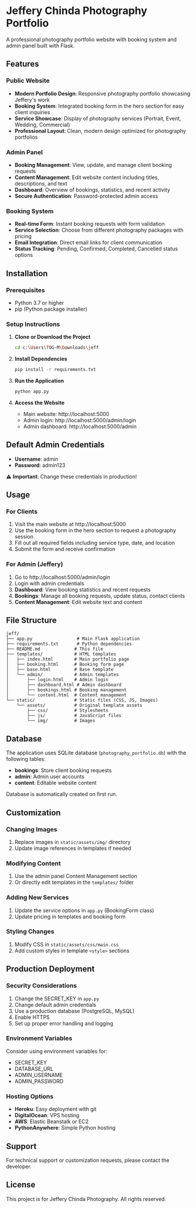 # Jeffery Chinda Photography Portfolio

A professional photography portfolio website with booking system and admin panel built with Flask.

## Features

### Public Website
- **Modern Portfolio Design**: Responsive photography portfolio showcasing Jeffery's work
- **Booking System**: Integrated booking form in the hero section for easy client inquiries
- **Service Showcase**: Display of photography services (Portrait, Event, Wedding, Commercial)
- **Professional Layout**: Clean, modern design optimized for photography portfolios

### Admin Panel
- **Booking Management**: View, update, and manage client booking requests
- **Content Management**: Edit website content including titles, descriptions, and text
- **Dashboard**: Overview of bookings, statistics, and recent activity
- **Secure Authentication**: Password-protected admin access

### Booking System
- **Real-time Form**: Instant booking requests with form validation
- **Service Selection**: Choose from different photography packages with pricing
- **Email Integration**: Direct email links for client communication
- **Status Tracking**: Pending, Confirmed, Completed, Cancelled status options

## Installation

### Prerequisites
- Python 3.7 or higher
- pip (Python package installer)

### Setup Instructions

1. **Clone or Download the Project**
   ```bash
   cd c:\Users\TOG-M\Downloads\jeff
   ```

2. **Install Dependencies**
   ```bash
   pip install -r requirements.txt
   ```

3. **Run the Application**
   ```bash
   python app.py
   ```

4. **Access the Website**
   - Main website: http://localhost:5000
   - Admin login: http://localhost:5000/admin/login
   - Admin dashboard: http://localhost:5000/admin

## Default Admin Credentials

- **Username**: admin
- **Password**: admin123

⚠️ **Important**: Change these credentials in production!

## Usage

### For Clients
1. Visit the main website at http://localhost:5000
2. Use the booking form in the hero section to request a photography session
3. Fill out all required fields including service type, date, and location
4. Submit the form and receive confirmation

### For Admin (Jeffery)
1. Go to http://localhost:5000/admin/login
2. Login with admin credentials
3. **Dashboard**: View booking statistics and recent requests
4. **Bookings**: Manage all booking requests, update status, contact clients
5. **Content Management**: Edit website text and content

## File Structure

```
jeff/
├── app.py                 # Main Flask application
├── requirements.txt       # Python dependencies
├── README.md             # This file
├── templates/            # HTML templates
│   ├── index.html        # Main portfolio page
│   ├── booking.html      # Booking form page
│   ├── base.html         # Base template
│   └── admin/            # Admin templates
│       ├── login.html    # Admin login
│       ├── dashboard.html # Admin dashboard
│       ├── bookings.html # Booking management
│       └── content.html  # Content management
└── static/               # Static files (CSS, JS, Images)
    └── assets/           # Original template assets
        ├── css/          # Stylesheets
        ├── js/           # JavaScript files
        └── img/          # Images
```

## Database

The application uses SQLite database (`photography_portfolio.db`) with the following tables:

- **bookings**: Store client booking requests
- **admin**: Admin user accounts
- **content**: Editable website content

Database is automatically created on first run.

## Customization

### Changing Images
1. Replace images in `static/assets/img/` directory
2. Update image references in templates if needed

### Modifying Content
1. Use the admin panel Content Management section
2. Or directly edit templates in the `templates/` folder

### Adding New Services
1. Update the service options in `app.py` (BookingForm class)
2. Update pricing in templates and booking form

### Styling Changes
1. Modify CSS in `static/assets/css/main.css`
2. Add custom styles in template `<style>` sections

## Production Deployment

### Security Considerations
1. Change the SECRET_KEY in `app.py`
2. Change default admin credentials
3. Use a production database (PostgreSQL, MySQL)
4. Enable HTTPS
5. Set up proper error handling and logging

### Environment Variables
Consider using environment variables for:
- SECRET_KEY
- DATABASE_URL
- ADMIN_USERNAME
- ADMIN_PASSWORD

### Hosting Options
- **Heroku**: Easy deployment with git
- **DigitalOcean**: VPS hosting
- **AWS**: Elastic Beanstalk or EC2
- **PythonAnywhere**: Simple Python hosting

## Support

For technical support or customization requests, please contact the developer.

## License

This project is for Jeffery Chinda Photography. All rights reserved.
